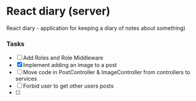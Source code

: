 # React diary (server)

React diary - application for keeping a diary of notes about something)

### Tasks

- [ ] Add Roles and Role Middleware
- [x] Implement adding an image to a post
- [ ] Move code in PostController & ImageController from controllers to services
- [ ] Forbid user to get other users posts
- [ ]
